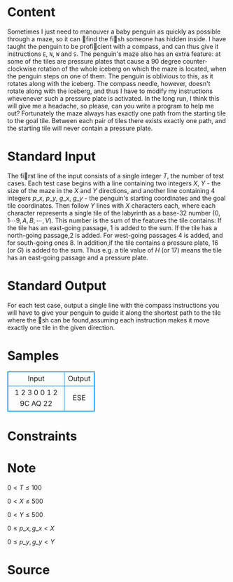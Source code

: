 
# Content

Sometimes I just need to manouver a baby penguin as quickly as possible through a maze, so it can find the fish someone has hidden inside. I have taught the penguin to be proficient with a compass, and can thus give it instructions `E`, `N`, `W` and `S`. The penguin's maze also has an extra feature: at some of the tiles are pressure plates that cause a $90$ degree counter-clockwise rotation of the whole iceberg on which the maze is located, when the penguin steps on one of them. The penguin is oblivious to this, as it rotates along with the iceberg. The compass needle, however, doesn't rotate along with the iceberg, and thus I have to modify my instructions whevenever such a pressure plate is activated. In the long run, I think this will give me a headache, so please, can you write a program to help me out?
Fortunately the maze always has exactly one path from the starting tile to the goal tile. Between each pair of tiles there exists exactly one path, and the starting tile will never contain a pressure plate.

# Standard Input

The first line of the input consists of a single integer $T$, the number of test cases. Each test case begins with a line containing two integers $X$, $Y$ - the size of the maze in the $X$ and $Y$ directions, and another line containing $4$ integers $p\_x$, $p\_y$, $g\_x$, $g\_y$ - the penguin's starting coordinates and the goal tile coordinates. Then follow $Y$ lines with $X$ characters each, where each character represents a single tile of the labyrinth as a base-$32$ number $(0,1\cdots 9, A,B,\cdots ,V)$. This number is the sum of the features the tile contains: If the tile has an east-going passage, $1$ is added to the sum. If the tile has a north-going passage,$2$ is added. For west-going passages $4$ is added, and for south-going ones $8$. In addition,if the tile contains a pressure plate, $16$ (or $G$) is added to the sum. Thus e.g. a tile value of $H$ (or $17$) means the tile has an east-going passage and a pressure plate.

# Standard Output

For each test case, output a single line with the compass instructions you will have to give your penguin to guide it along the shortest path to the tile where the sh can be found,assuming each instruction makes it move exactly one tile in the given direction.

# Samples

<style>
        table,table tr th, table tr td { border:1px solid #0094ff; }
        table { width: 200px; min-height: 25px; line-height: 25px; text-align: center; border-collapse: collapse;}   
    </style>
<table>
	<tr>
		<td>Input</td>
		<td>Output</td>
	</tr>
<tr><td>1
2 3
0 0 1 2
9C
AQ
22</td><td>ESE</td></tr></table>


# Constraints



# Note

$0 < T \leq 100$

$0 < X \leq 500$

$0 < Y \leq 500$

$0 \leq p\_x, g\_x < X$

$0 \leq p\_y, g\_y < Y$

# Source


